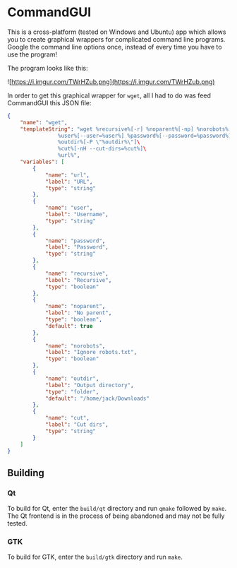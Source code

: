 # CommandGUI
This is a cross-platform (tested on Windows and Ubuntu) app which allows you to create graphical wrappers for complicated command line programs. Google the command line options once, instead of every time you have to use the program!

The program looks like this:

![https://i.imgur.com/TWrHZub.png](https://i.imgur.com/TWrHZub.png)

In order to get this graphical wrapper for `wget`, all I had to do was feed CommandGUI this JSON file:

```json
{
    "name": "wget",
    "templateString": "wget %recursive%[-r] %noparent%[-np] %norobots%[-e robots=off]\
                %user%[--user=%user%] %password%[--password=%password%]\
                %outdir%[-P \"%outdir%\"]\
                %cut%[-nH --cut-dirs=%cut%]\
                %url%",
    "variables": [
        {
            "name": "url",
            "label": "URL",
            "type": "string"
        },
        {
            "name": "user",
            "label": "Username",
            "type": "string"
        },
        {
            "name": "password",
            "label": "Password",
            "type": "string"
        },
        {
            "name": "recursive",
            "label": "Recursive",
            "type": "boolean"
        },
        {
            "name": "noparent",
            "label": "No parent",
            "type": "boolean",
            "default": true
        },
        {
            "name": "norobots",
            "label": "Ignore robots.txt",
            "type": "boolean"
        },
        {
            "name": "outdir",
            "label": "Output directory",
            "type": "folder",
            "default": "/home/jack/Downloads"
        },
        {
            "name": "cut",
            "label": "Cut dirs",
            "type": "string"
        }
    ]
}
```

## Building
### Qt
To build for Qt, enter the `build/qt` directory and run `qmake` followed by `make`. The Qt frontend is in the process of being abandoned and may not be fully tested.
### GTK
To build for GTK, enter the `build/gtk` directory and run `make`.